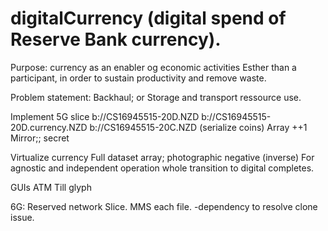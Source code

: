# digitalCurrency (digital spend of Reserve Bank currency).

Purpose: currency as an enabler og economic activities Esther than a participant, in order to sustain productivity and remove waste. 

Problem statement: Backhaul; or Storage and transport ressource use.

Implement
5G slice
b://CS16945515-20D.NZD
   b://CS16945515-20D.currency.NZD
   b://CS16945515-20C.NZD (serialize coins)
Array
++1
Mirror;; secret

Virtualize currency
Full dataset array; photographic negative (inverse)
For agnostic and independent operation whole transition to digital completes.

GUIs
ATM
Till
glyph

6G:
Reserved network Slice.
MMS each file.
   -dependency to resolve clone issue.
